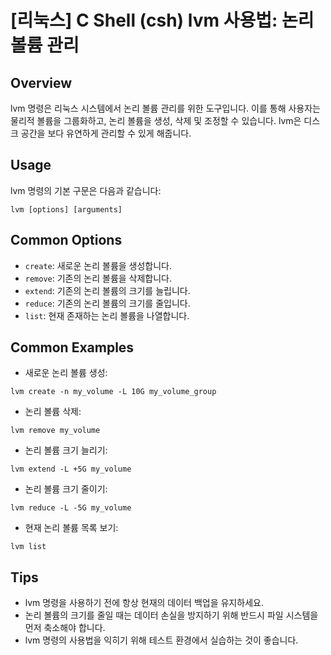 # [리눅스] C Shell (csh) lvm 사용법: 논리 볼륨 관리

## Overview
lvm 명령은 리눅스 시스템에서 논리 볼륨 관리를 위한 도구입니다. 이를 통해 사용자는 물리적 볼륨을 그룹화하고, 논리 볼륨을 생성, 삭제 및 조정할 수 있습니다. lvm은 디스크 공간을 보다 유연하게 관리할 수 있게 해줍니다.

## Usage
lvm 명령의 기본 구문은 다음과 같습니다:

```shell
lvm [options] [arguments]
```

## Common Options
- `create`: 새로운 논리 볼륨을 생성합니다.
- `remove`: 기존의 논리 볼륨을 삭제합니다.
- `extend`: 기존의 논리 볼륨의 크기를 늘립니다.
- `reduce`: 기존의 논리 볼륨의 크기를 줄입니다.
- `list`: 현재 존재하는 논리 볼륨을 나열합니다.

## Common Examples
- 새로운 논리 볼륨 생성:
```shell
lvm create -n my_volume -L 10G my_volume_group
```

- 논리 볼륨 삭제:
```shell
lvm remove my_volume
```

- 논리 볼륨 크기 늘리기:
```shell
lvm extend -L +5G my_volume
```

- 논리 볼륨 크기 줄이기:
```shell
lvm reduce -L -5G my_volume
```

- 현재 논리 볼륨 목록 보기:
```shell
lvm list
```

## Tips
- lvm 명령을 사용하기 전에 항상 현재의 데이터 백업을 유지하세요.
- 논리 볼륨의 크기를 줄일 때는 데이터 손실을 방지하기 위해 반드시 파일 시스템을 먼저 축소해야 합니다.
- lvm 명령의 사용법을 익히기 위해 테스트 환경에서 실습하는 것이 좋습니다.